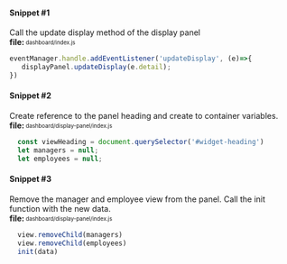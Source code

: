 #### Snippet #1  
Call the update display method of the display panel  
__file:__<sub><sup> dashboard/index.js</sup></sub>    
```javascript
eventManager.handle.addEventListener('updateDisplay', (e)=>{
   displayPanel.updateDisplay(e.detail); 
}) 
```

#### Snippet #2  
Create reference to the panel heading and create to container variables.  
__file:__<sub><sup> dashboard/display-panel/index.js</sup></sub>     
    

```javascript
  const viewHeading = document.querySelector('#widget-heading')
  let managers = null;
  let employees = null;
```  

#### Snippet #3  
Remove the manager and employee view from the panel. Call the init function with the new data.   
__file:__<sub><sup> dashboard/display-panel/index.js  </sup></sub>  


```javascript
  view.removeChild(managers)
  view.removeChild(employees)
  init(data)
``` 



 